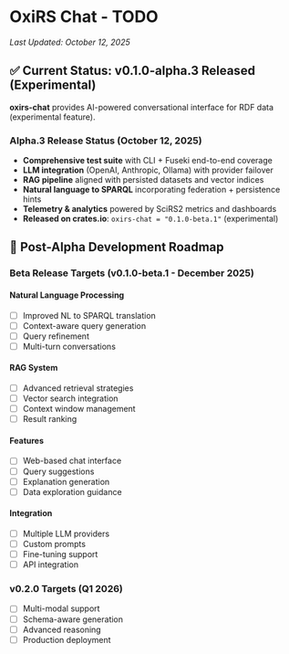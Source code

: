 # OxiRS Chat - TODO

*Last Updated: October 12, 2025*

## ✅ Current Status: v0.1.0-alpha.3 Released (Experimental)

**oxirs-chat** provides AI-powered conversational interface for RDF data (experimental feature).

### Alpha.3 Release Status (October 12, 2025)
- **Comprehensive test suite** with CLI + Fuseki end-to-end coverage
- **LLM integration** (OpenAI, Anthropic, Ollama) with provider failover
- **RAG pipeline** aligned with persisted datasets and vector indices
- **Natural language to SPARQL** incorporating federation + persistence hints
- **Telemetry & analytics** powered by SciRS2 metrics and dashboards
- **Released on crates.io**: `oxirs-chat = "0.1.0-beta.1"` (experimental)

## 🎯 Post-Alpha Development Roadmap

### Beta Release Targets (v0.1.0-beta.1 - December 2025)

#### Natural Language Processing
- [ ] Improved NL to SPARQL translation
- [ ] Context-aware query generation
- [ ] Query refinement
- [ ] Multi-turn conversations

#### RAG System
- [ ] Advanced retrieval strategies
- [ ] Vector search integration
- [ ] Context window management
- [ ] Result ranking

#### Features
- [ ] Web-based chat interface
- [ ] Query suggestions
- [ ] Explanation generation
- [ ] Data exploration guidance

#### Integration
- [ ] Multiple LLM providers
- [ ] Custom prompts
- [ ] Fine-tuning support
- [ ] API integration

### v0.2.0 Targets (Q1 2026)
- [ ] Multi-modal support
- [ ] Schema-aware generation
- [ ] Advanced reasoning
- [ ] Production deployment